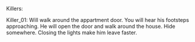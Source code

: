 Killers:

Killer_01: Will walk around the appartment door. You will hear his footsteps approaching. He will open the door and walk around the house. Hide somewhere. Closing the lights make him leave faster.
